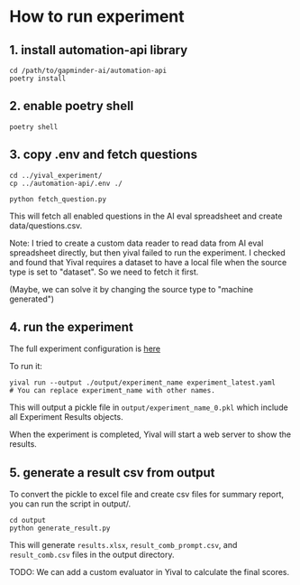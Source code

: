 # How to run experiment

## 1. install automation-api library

``` shell
cd /path/to/gapminder-ai/automation-api
poetry install
```

## 2. enable poetry shell

``` shell
poetry shell
```

## 3. copy .env and fetch questions

``` shell
cd ../yival_experiment/
cp ../automation-api/.env ./

python fetch_question.py
```

This will fetch all enabled questions in the AI eval spreadsheet and create data/questions.csv.

Note: I tried to create a custom data reader to read data from AI eval
spreadsheet directly, but then yival failed to run the experiment. I
checked and found that Yival requires a dataset to have a local
file when the source type is set to "dataset". So we need to fetch it first.

(Maybe, we can solve it by changing the source type to "machine generated")

## 4. run the experiment

The full experiment configuration is [here](https://github.com/Gapminder/gapminder-ai/blob/yival/yival_experiments/latest_experiment.yaml)

To run it:

``` shell
yival run --output ./output/experiment_name experiment_latest.yaml
# You can replace experiment_name with other names.
```

This will output a pickle file in `output/experiment_name_0.pkl` which include all Experiment Results objects.

When the experiment is completed, Yival will start a web server to show the results.

## 5. generate a result csv from output

To convert the pickle to excel file and create csv files for summary report, you can run the script in output/.

``` shell
cd output
python generate_result.py
```

This will generate `results.xlsx`, `result_comb_prompt.csv`, and `result_comb.csv` files in the output directory.

TODO: We can add a custom evaluator in Yival to calculate the final scores.
